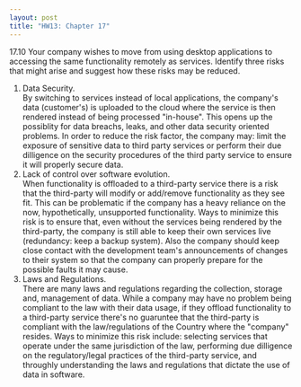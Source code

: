 ```yaml
---
layout: post
title: "HW13: Chapter 17"
---
```


17.10 Your company wishes to move from using desktop applications to accessing the same functionality remotely as services. Identify three risks that might arise and suggest how these risks may be reduced.

1. Data Security.  
  By switching to services instead of local applications, the company's data (customer's) is uploaded to the cloud where the service is then rendered instead of being processed "in-house". This opens up the possiblity for data breachs, leaks, and other data security oriented problems. In order to reduce the risk factor, the company may: limit the exposure of sensitive data to third party services or perform their due dilligence on the security procedures of the third party service to ensure it will properly secure data. 
2. Lack of control over software evolution.  
  When functionality is offloaded to a third-party service there is a risk that the third-party will modify or add/remove functionality as they see fit. This can be problematic if the company has a heavy reliance on the now, hypothetically, unsupported functionality. Ways to minimize this risk is to ensure that, even without the services being rendered by the third-party, the company is still able to keep their own services live (redundancy: keep a backup system). Also the company should keep close contact with the development team's announcements of changes to their system so that the company can properly prepare for the possible faults it may cause. 
3. Laws and Regulations.  
  There are many laws and regulations regarding the collection, storage and, management of data. While a company may have no problem being compliant to the law with their data usage, if they offload functionality to a third-party service there's no guaruntee that the third-party is compliant with the law/regulations of the Country where the "company" resides. Ways to minimize this risk include: selecting services that operate under the same jurisdiction of the law, performing due dilligence on the regulatory/legal practices of the third-party service, and throughly understanding the laws and regulations that dictate the use of data in software. 
